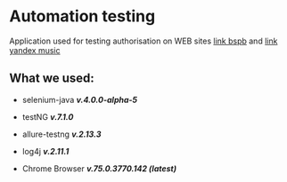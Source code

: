 # Automation testing

Application used for testing authorisation on WEB sites [link bspb](https://idemo.bspb.ru) and [link yandex music](https://music.yandex.ru/home)
## What we used:
 
- selenium-java  _**v.4.0.0-alpha-5**_
 
 - testNG         _**v.7.1.0**_
 
 - allure-testng  _**v.2.13.3**_
 
 - log4j          _**v.2.11.1**_
 
 - Chrome Browser _**v.75.0.3770.142 (latest)**_
